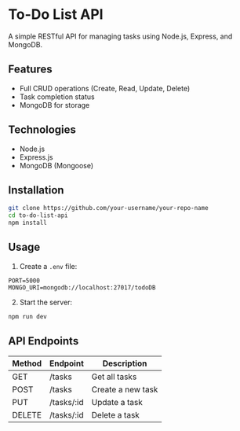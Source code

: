 # To-Do List API

A simple RESTful API for managing tasks using Node.js, Express, and MongoDB.

## Features
- Full CRUD operations (Create, Read, Update, Delete)
- Task completion status
- MongoDB for storage

## Technologies
- Node.js
- Express.js
- MongoDB (Mongoose)

## Installation

```bash
git clone https://github.com/your-username/your-repo-name
cd to-do-list-api
npm install
```

## Usage

1. Create a `.env` file:
```
PORT=5000
MONGO_URI=mongodb://localhost:27017/todoDB
```

2. Start the server:
```bash
npm run dev
```

## API Endpoints

| Method | Endpoint        | Description          |
|--------|------------------|----------------------|
| GET    | /tasks           | Get all tasks        |
| POST   | /tasks           | Create a new task    |
| PUT    | /tasks/:id       | Update a task        |
| DELETE | /tasks/:id       | Delete a task        |
